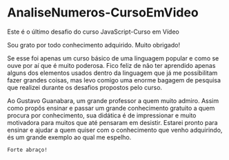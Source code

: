 # AnaliseNumeros-CursoEmVideo
 Este é o último desafio do curso JavaScript-Curso em Vídeo

Sou grato por todo conhecimento adquirido. Muito obrigado!

Se esse foi apenas um curso básico de uma linguagem popular e como se ouve por aí que é muito poderosa. Fico feliz de não ter aprendido apenas alguns dos elementos usados dentro da linguagem que já me possibilitam fazer grandes coisas, mas levo comigo uma enorme bagagem de pesquisa que realizei durante os desafios propostos pelo curso.

Ao Gustavo Guanabara, um grande professor a quem muito admiro.
    Assim como propôs ensinar e passar um grande conhecimento gratuito a quem procura por conhecimento, sua didática é de impressionar e muito motivadora para muitos que até pensaram em desistir. Estarei pronto para ensinar e ajudar a quem quiser com o conhecimento que venho adquirindo, és um grande exemplo ao qual me espelho. 
    
    Forte abraço!